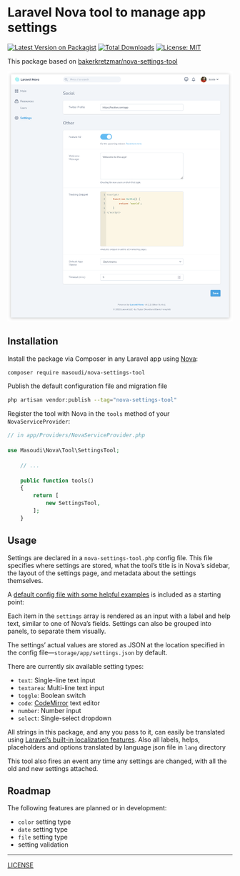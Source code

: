 Laravel Nova tool to manage app settings
========================================

[![Latest Version on Packagist](https://img.shields.io/packagist/v/masoudi/nova-settings-tool.svg?style=flat)](https://packagist.org/packages/masoudi/nova-settings-tool)
[![Total Downloads](https://img.shields.io/packagist/dt/masoudi/nova-settings-tool.svg?style=flat)](https://packagist.org/packages/masoudi/nova-settings-tool)
[![License: MIT](https://img.shields.io/badge/License-MIT-blue.svg?style=flat)](https://opensource.org/licenses/MIT)

This package based on [bakerkretzmar/nova-settings-tool](https://github.com/bakerkretzmar/nova-settings-tool)

![Settings Tool screenshot](settings-tool.png)

## Installation

Install the package via Composer in any Laravel app using [Nova](https://nova.laravel.com):

```bash
composer require masoudi/nova-settings-tool
```

Publish the default configuration file and migration file

```bash
php artisan vendor:publish --tag="nova-settings-tool"
```

Register the tool with Nova in the `tools` method of your `NovaServiceProvider`:

```php
// in app/Providers/NovaServiceProvider.php

use Masoudi\Nova\Tool\SettingsTool;

    // ...

    public function tools()
    {
        return [
            new SettingsTool,
        ];
    }
```

## Usage

Settings are declared in a `nova-settings-tool.php` config file. This file specifies where settings are stored, what the tool’s title is in Nova’s sidebar, the layout of the settings page, and metadata about the settings themselves.

A [default config file with some helpful examples](config/nova-settings-tool.php) is included as a starting point:

Each item in the `settings` array is rendered as an input with a label and help text, similar to one of Nova’s fields. Settings can also be grouped into panels, to separate them visually.

The settings’ actual values are stored as JSON at the location specified in the config file—`storage/app/settings.json` by default.

There are currently six available setting types:

- `text`: Single-line text input
- `textarea`: Multi-line text input
- `toggle`: Boolean switch
- `code`: [CodeMirror](https://codemirror.net/) text editor
- `number`: Number input
- `select`: Single-select dropdown

All strings in this package, and any you pass to it, can easily be translated using [Laravel’s built-in localization features](https://laravel.com/docs/localization#using-translation-strings-as-keys). Also all labels, helps, placeholders and options translated by language json file in `lang` directory

This tool also fires an event any time any settings are changed, with all the old and new settings attached.

## Roadmap

The following features are planned or in development:

- `color` setting type
- `date` setting type
- `file` setting type
- setting validation

---
[LICENSE](LICENSE.md)
